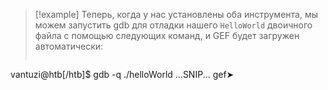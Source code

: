 > [!example]
> Теперь, когда у нас установлены оба инструмента, мы можем запустить gdb для отладки нашего `HelloWorld` двоичного файла с помощью следующих команд, и GEF будет загружен автоматически:
> 
> ```shell-session
vantuzi@htb[/htb]$ gdb -q ./helloWorld
...SNIP...
gef➤
> ```
